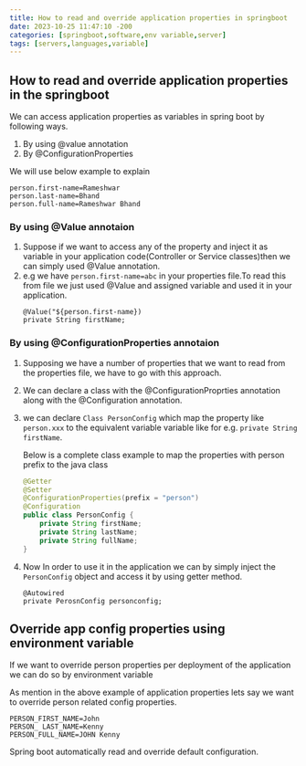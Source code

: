 ```yaml
---
title: How to read and override application properties in springboot
date: 2023-10-25 11:47:10 -200
categories: [springboot,software,env variable,server]
tags: [servers,languages,variable]
---
```


## How to read and override application properties in the springboot

We can access application properties as variables in spring boot by following ways.

1. By using @value annotation
2. By @ConfigurationProperties

We will use below example to explain
```
person.first-name=Rameshwar
person.last-name=Bhand
person.full-name=Rameshwar Bhand
```

### By using @Value annotaion


1. Suppose if we want to access any of the property and inject it as variable in your application code(Controller or Service classes)then  we can simply used @Value annotation.
2.  e.g we have `person.first-name=abc` in your properties file.To read this from file we just used @Value and assigned variable and used it in your application.
    ```
    @Value("${person.first-name})
    private String firstName;
    ```

### By using @ConfigurationProperties annotaion
1. Supposing we have a number of properties that we want to read from the properties file, we have to go with this approach.
2. We can declare a class with the @ConfigurationProprties annotation along with the @Configuration annotation.
3. we can declare `Class PersonConfig` which map the property like `person.xxx` to the equivalent variable variable like for e.g. `private String firstName`.

   Below is a complete class example to map the properties with person prefix to the java class

    ``` java
    @Getter
    @Setter
    @ConfigurationProperties(prefix = "person")
    @Configuration
    public class PersonConfig {
        private String firstName;
        private String lastName;
        private String fullName;
    }
    ```
4. Now In order to use it in the application we can by simply inject the `PersonConfig` object and access it by using getter method.
    ```
    @Autowired
    private PerosnConfig personconfig;
    ```

## Override app config properties using environment variable

If  we want to override person properties per deployment of the application we can do so by environment variable 
 
  As mention in the above example of application properties lets say we want to override person related config properties.

  ```
  PERSON_FIRST_NAME=John
  PERSON_ LAST_NAME=Kenny
  PERSON_FULL_NAME=JOHN Kenny
  ```
 Spring boot automatically read and override default configuration.